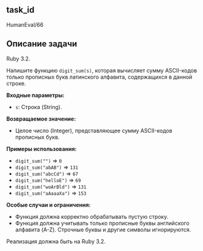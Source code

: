 ## task_id
HumanEval/66

## Описание задачи
Ruby 3.2.

Напишите функцию `digit_sum(s)`, которая вычисляет сумму ASCII-кодов только прописных букв латинского алфавита, содержащихся в данной строке.

**Входные параметры:**

* `s`: Строка (String).

**Возвращаемое значение:**

* Целое число (Integer), представляющее сумму ASCII-кодов прописных букв.

**Примеры использования:**

* `digit_sum("")` => `0`
* `digit_sum("abAB")` => `131`
* `digit_sum("abcCd")` => `67`
* `digit_sum("helloE")` => `69`
* `digit_sum("woArBld")` => `131`
* `digit_sum("aAaaaXa")` => `153`


**Особые случаи и ограничения:**

* Функция должна корректно обрабатывать пустую строку.
* Функция должна учитывать только прописные буквы английского алфавита (A-Z).  Строчные буквы и другие символы игнорируются.


Реализация должна быть на Ruby 3.2.

